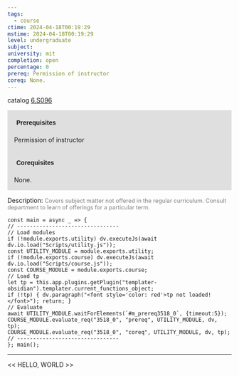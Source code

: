 ```yaml
---
tags:
  - course
ctime: 2024-04-18T00:19:29
mstime: 2024-04-18T00:19:29
level: undergraduate
subject: 
university: mit
completion: open
percentage: 0
prereq: Permission of instructor
coreq: None.
---
```


catalog [6.S096](http://student.mit.edu/catalog/m6e.html#6.S096)

<span style="display: block; padding: 15px; background-color: rgb(100, 100, 100, 0.2);"><font id="m_prereq3518_0" style="display: block; font-family: Arial, sans-serif; font-weight: bold; padding: 5px">Prerequisites</font><br><span id="prereq3518_0">Permission of instructor</span></span>
<span style="display: block; padding: 15px; background-color: rgb(100, 100, 100, 0.2);"><font id="m_coreq3518_0" style="display: block; font-family: Arial, sans-serif; font-weight: bold; padding: 5px">Corequisites</font><br><span id="coreq3518_0">None.</span></span>

<font style="">Description:</font>
<font style="color: grey; font-size: 0.8rem;">Covers subject matter not offered in the regular curriculum. Consult department to learn of offerings for a particular term.</font>

```dataviewjs
const main = async _ => {
// --------------------------------
// Load modules
if (!module.exports.utility) dv.executeJs(await dv.io.load("Scripts/utility.js"));
const UTILITY_MODULE = module.exports.utility;
if (!module.exports.course) dv.executeJs(await dv.io.load("Scripts/course.js"));
const COURSE_MODULE = module.exports.course;
// Load tp
let tp = this.app.plugins.getPlugin("templater-obsidian").templater.current_functions_object;
if (!tp) { dv.paragraph("<font style='color: red'>tp not loaded!</font>"); return; }
// Evaluate
await UTILITY_MODULE.waitForElements(`#m_prereq3518_0`, {timeout:5});
COURSE_MODULE.evaluate_req("3518_0", "prereq", UTILITY_MODULE, dv, tp);
COURSE_MODULE.evaluate_req("3518_0", "coreq", UTILITY_MODULE, dv, tp);
// --------------------------------
}; main();
```

---

<< HELLO, WORLD >>
